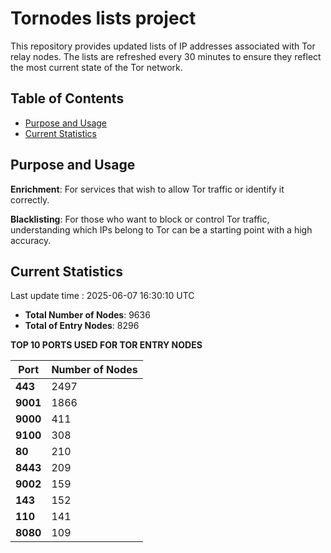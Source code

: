 # Tornodes lists project

This repository provides updated lists of IP addresses associated with Tor relay nodes. The lists are refreshed every 30 minutes to ensure they reflect the most current state of the Tor network.

## Table of Contents

- [Purpose and Usage](#purpose-and-usage)
- [Current Statistics](#current-statistics)


## Purpose and Usage

**Enrichment**: For services that wish to allow Tor traffic or identify it correctly.

**Blacklisting**: For those who want to block or control Tor traffic, understanding which IPs belong to Tor can be a starting point with a high accuracy.

## Current Statistics

Last update time : 2025-06-07 16:30:10 UTC

- **Total Number of Nodes**: 9636
- **Total of Entry Nodes**: 8296

**TOP 10 PORTS USED FOR TOR ENTRY NODES**

| **Port** | **Number of Nodes** |
|------|-----------------|
| **443**   | 2497  |
| **9001**   | 1866  |
| **9000**   | 411  |
| **9100**   | 308  |
| **80**   | 210  |
| **8443**   | 209  |
| **9002**   | 159  |
| **143**   | 152  |
| **110**   | 141  |
| **8080**   | 109  |

